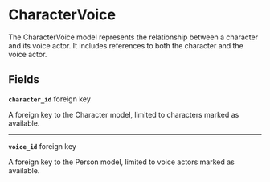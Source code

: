 # CharacterVoice <Badge type="danger" text="model" />

The CharacterVoice model represents the relationship between a character and its voice actor. It includes references to both the character and the voice actor.

## Fields

**`character_id`** foreign key

A foreign key to the Character model, limited to characters marked as available.

---

**`voice_id`** foreign key

A foreign key to the Person model, limited to voice actors marked as available.
